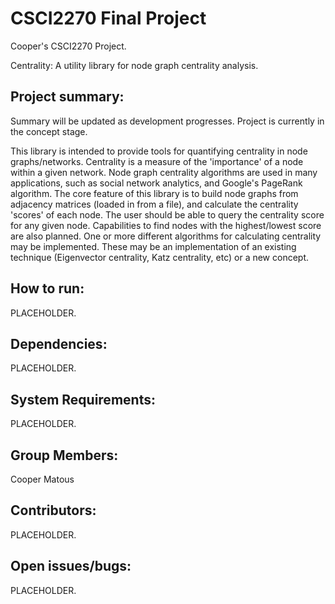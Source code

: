 # CSCI2270 Final Project
Cooper's CSCI2270 Project.

Centrality: A utility library for node graph centrality analysis.

## Project summary:
Summary will be updated as development progresses. Project is currently in the concept stage.

  This library is intended to provide tools for quantifying centrality in node graphs/networks. Centrality is a measure of the 'importance' of a node within a given network. Node graph centrality algorithms are used in many applications, such as social network analytics, and Google's PageRank algorithm. The core feature of this library is to build node graphs from adjacency matrices (loaded in from a file), and calculate the centrality 'scores' of each node. The user should be able to query the centrality score for any given node. Capabilities to find nodes with the highest/lowest score are also planned. One or more different algorithms for calculating centrality may be implemented. These may be an implementation of an existing technique (Eigenvector centrality, Katz centrality, etc) or a new concept.

## How to run:

PLACEHOLDER.

## Dependencies:

PLACEHOLDER.

## System Requirements:

PLACEHOLDER.

## Group Members:

Cooper Matous

## Contributors:

PLACEHOLDER.

## Open issues/bugs:

PLACEHOLDER.
